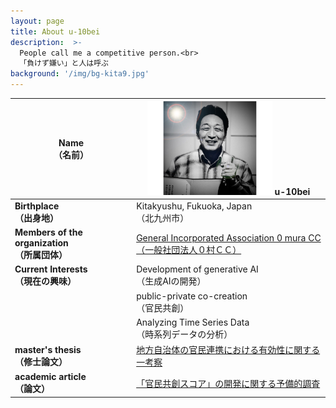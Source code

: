 ```yaml
---
layout: page
title: About u-10bei
description:  >-
  People call me a competitive person.<br>
  「負けず嫌い」と人は呼ぶ
background: '/img/bg-kita9.jpg'
---
```


| **Name <br> （名前）** | ![顔写真](/img/bg-me2.jpg) u-10bei |
|---|---|
| **Birthplace <br> （出身地）** | Kitakyushu, Fukuoka, Japan <br> （北九州市） |
| **Members of the organization <br> （所属団体）** | [General Incorporated Association 0 mura CC <br> （一般社団法人０村ＣＣ）](https://0mura-cc.org/) |
| **Current Interests <br> （現在の興味）** | Development of generative AI <br> （生成AIの開発） |
|| public-private co-creation <br> （官民共創） |
|| Analyzing Time Series Data <br> （時系列データの分析） |
| **master's thesis <br> （修士論文）**|[地方自治体の官民連携における有効性に関する一考察](https://drive.google.com/file/d/112SZ0BEoyGbJPYpPckiaYR8CsTOgWk5O/view?usp=sharing)|
| **academic article <br> （論文）**|[「官民共創スコア」の開発に関する予備的調査](https://drive.google.com/file/d/1gSvZYAAI8q1iVfuamkhfUB3AO4Y-WbtX/view?usp=sharing)|
